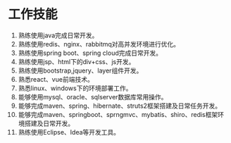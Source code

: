 # 工作技能
1.	熟练使用java完成日常开发。
3.	熟练使用redis、nginx、rabbitmq对高并发环境进行优化。
4.	熟练使用spring boot、spring cloud完成日常开发。
5.	熟练使用jsp、html下的div+css、js开发。
6.	熟练使用bootstrap,jquery、layer组件开发。
7.	熟悉react、vue前端技术。
8.	熟悉linux、windows下的环境部署工作。
9.	能够使用mysql、oracle、sqlserver数据库常用操作。
10.	能够完成maven、spring、hibernate、struts2框架搭建及日常任务开发。
11.	能够完成maven、springboot、sprngmvc、mybatis、shiro、redis框架环境搭建及日常开发。
12.	熟练使用Eclipse、Idea等开发工具。
